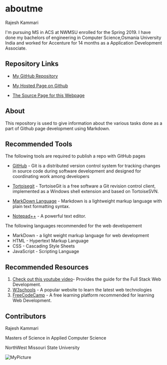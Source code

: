 # aboutme

Rajesh Kammari

I'm pursuing MS in ACS at NWMSU enrolled for the Spring 2019. I have done my bachelors of engineering in Computer Science,Osmania University India and worked for Accenture for 14 months as a Application Development Associate.


## Repository Links

- [My GitHub Repository](https://github.com/rajeshoo7 "opens my github profile") 
- [My Hosted Page on Github](https://rajeshoo7.github.io/aboutme/ "opens the hosted page on github")

- [The Source Page for this Webpage](https://github.com/rajeshoo7/aboutme "Opens the Source Page on Github")

## About

This repository is used to give information about the various tasks done as a part of Github page development using Markdown.

## Recommended Tools

The following tools are required to publish a repo with GitHub pages

- [GitHub](https://desktop.github.com/ "Opens the GitHub Software download") - Git is a distributed version control system for tracking changes in source code during software development and designed for coordinating work among developers
  
- [Tortoisegit](https://tortoisegit.org/ "Opens Tortoisegit Software Webpage") - TortoiseGit is a free software a Git revision control client, implemented as a Windows shell extension and based on TortoiseSVN. 
  
- [MarkDown Language](https://www.markdownguide.org/ "Opens the Markdown Guide Page") - Markdown is a lightweight markup language with plain text formatting syntax.

- [Notepad++](https://notepad-plus-plus.org/download/v7.6.2.html "Opens the Notepad Software page to dowload") - A powerful text editor.

The following languages recommended for the web developement
- MarkDown - a light weight markup language for web development
- HTML - Hypertext Markup Language
- CSS - Cascading Style Sheets
- JavaScript - Scripting Language 

## Recommended Resources

1. [Check out this youtube video](https://www.youtube.com/watch?v=kahRTTTqmNI&index=9&t=0s&list=LLkjARtFaH_-TgzJJD3TPUfg "Opens the Youtube")- Provides the guide for the Full Stack Web Development.
1. [W3schools](https://www.w3schools.com/ "Opens the W3schools website") - A popular website to learn the latest web technologies
1. [FreeCodeCamp](https://medium.freecodecamp.org/ "Opens Free Code camp Website") - A free learning platform recommended for learning Web Development.

## Contributors

Rajesh Kammari

Masters of Science in Applied Computer Science

NorthWest Missouri State University

![MyPicture](https://media.licdn.com/dms/image/C5103AQG9X8R7NjqdlQ/profile-displayphoto-shrink_200_200/0?e=1553731200&v=beta&t=6kNWMmN-rhPDAGpeJZJSt_H8rfhUVTBGaQG_yl2NeUY)


